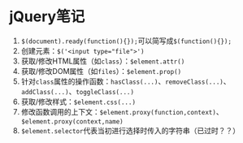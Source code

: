 # jQuery笔记

1. `$(document).ready(function(){});`可以简写成`$(function(){});`
2. 创建元素：`$('<input type="file">')`
3. 获取/修改HTML属性（如`class`）：`$element.attr()`
4. 获取/修改DOM属性（如`files`）：`$element.prop()`
5. 针对`class`属性的操作函数：`hasClass(...)`、`removeClass(...)`、`addClass(...)`、`toggleClass(...)`
6. 获取/修改样式：`$element.css(...)`
7. 修改函数调用的上下文：`$element.proxy(function,context)`、`$element.proxy(context,name)`
8. `$element.selector`代表当初进行选择时传入的字符串（已过时？？）